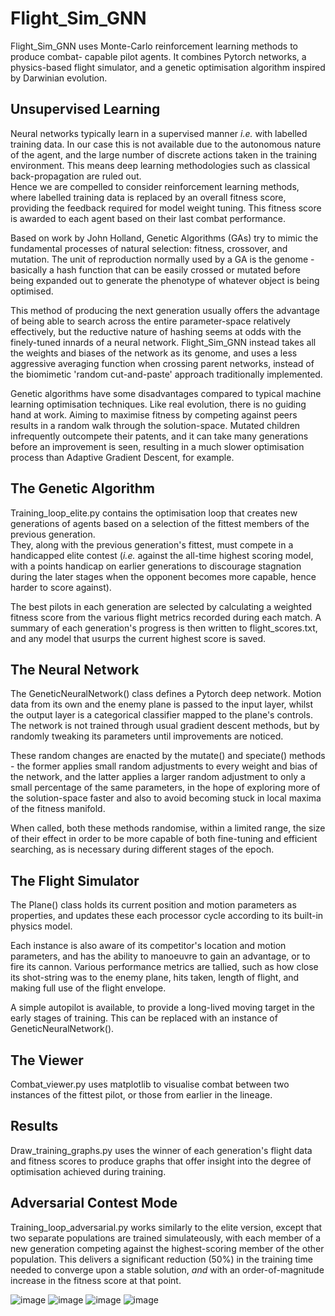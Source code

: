 # Flight_Sim_GNN

Flight_Sim_GNN uses Monte-Carlo reinforcement learning methods to produce combat-
capable pilot agents.  It combines Pytorch networks, a physics-based flight 
simulator, and a genetic optimisation algorithm inspired by Darwinian evolution.

## Unsupervised Learning

Neural networks typically learn in a supervised manner _i.e._ with labelled training
data.  In our case this is not available due to the autonomous nature of the agent,
and the large number of discrete actions taken in the training environment.  This
means deep learning methodologies such as classical back-propagation are ruled out.  
Hence we are compelled to consider reinforcement learning methods, where labelled 
training data is replaced by an overall fitness score, providing the feedback 
required for model weight tuning.  This fitness score is awarded to each agent 
based on their last combat performance.

Based on work by John Holland, Genetic Algorithms (GAs) try to mimic the fundamental 
processes of natural selection: fitness, crossover, and mutation.  The unit of 
reproduction normally used by a GA is the genome - basically a hash function that 
can be easily crossed or mutated before being expanded out to generate the phenotype 
of whatever object is being optimised.

This method of producing the next generation usually offers the advantage of being 
able to search across the entire parameter-space relatively effectively, but the
reductive nature of hashing seems at odds with the finely-tuned innards of a neural 
network.  Flight_Sim_GNN instead takes all the weights and biases of the network as 
its genome, and uses a less aggressive averaging function when crossing parent 
networks, instead of the biomimetic 'random cut-and-paste' approach traditionally 
implemented.

Genetic algorithms have some disadvantages compared to typical machine learning 
optimisation techniques.  Like real evolution, there is no guiding hand at work.
Aiming to maximise fitness by competing against peers results in a random walk 
through the solution-space.  Mutated children infrequently outcompete their 
patents, and it can take many generations before an improvement is seen, resulting 
in a much slower optimisation process than Adaptive Gradient Descent, for example.

## The Genetic Algorithm

Training_loop_elite.py contains the optimisation loop that creates new generations 
of agents based on a selection of the fittest members of the previous generation.  
They, along with the previous generation's fittest, must compete in a handicapped 
elite contest (_i.e._ against the all-time highest scoring model, with a points
handicap on earlier generations to discourage stagnation during the later stages 
when the opponent becomes more capable, hence harder to score against).  

The best pilots in each generation are selected by calculating a weighted fitness 
score from the various flight metrics recorded during each match.
A summary of each generation's progress is then written to flight_scores.txt, and
any model that usurps the current highest score is saved.

## The Neural Network

The GeneticNeuralNetwork() class defines a Pytorch deep network.  Motion data from 
its own and the enemy plane is passed to the input layer, whilst the output layer is 
a categorical classifier mapped to the plane's controls.  The network is not trained 
through usual gradient descent methods, but by randomly tweaking its parameters 
until improvements are noticed.

These random changes are enacted by the mutate() and speciate() methods - the former
applies small random adjustments to every weight and bias of the network, and the 
latter applies a larger random adjustment to only a small percentage of the same 
parameters, in the hope of exploring more of the solution-space faster and also to
avoid becoming stuck in local maxima of the fitness manifold.

When called, both these methods randomise, within a limited range, the size of their
effect in order to be more capable of both fine-tuning and efficient searching, as
is necessary during different stages of the epoch.

## The Flight Simulator

The Plane() class holds its current position and motion parameters as properties,
and updates these each processor cycle according to its built-in physics model.  

Each instance is also aware of its competitor's location and motion parameters, and
has the ability to manoeuvre to gain an advantage, or to fire its cannon.  Various 
performance metrics are tallied, such as how close its shot-string was to the enemy 
plane, hits taken, length of flight, and making full use of the flight envelope.  

A simple autopilot is available, to provide a long-lived moving target in the early
stages of training.  This can be replaced with an instance of GeneticNeuralNetwork().

## The Viewer

Combat_viewer.py uses matplotlib to visualise combat between two instances of the
fittest pilot, or those from earlier in the lineage.

## Results

Draw_training_graphs.py uses the winner of each generation's flight data and fitness
scores to produce graphs that offer insight into the degree of optimisation achieved
during training. 

## Adversarial Contest Mode

Training_loop_adversarial.py works similarly to the elite version, except that two separate
populations are trained simulateously, with each member of a new generation competing 
against the highest-scoring member of the other population.  This delivers a significant 
reduction (50%) in the training time needed to converge upon a stable solution, _and_
with an order-of-magnitude increase in the fitness score at that point.  

![image](https://github.com/colurw/flight_sim_GNN/assets/66322644/66d0bb6b-ec7b-4eef-9f63-23d65cda377a)
![image](https://github.com/colurw/flight_sim_GNN/assets/66322644/6d9c6909-cb41-440a-a351-a38652a61f2d)
![image](https://github.com/colurw/flight_sim_GNN/assets/66322644/290fd42a-ad25-4457-8e9d-30b3324926dc)
![image](https://github.com/colurw/flight_sim_GNN/assets/66322644/5f9c7f9c-133c-449e-bf6d-b815ca6c99af)



